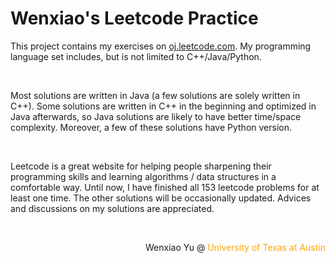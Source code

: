 <h1>Wenxiao's Leetcode Practice</h1>
<p>This project contains my exercises on <a href="https://oj.leetcode.com">oj.leetcode.com</a>. My programming language set includes, but is not limited to C++/Java/Python.
</p><br>
<p>Most solutions are written in Java (a few solutions are solely written in C++). Some solutions are written in C++ in the beginning and optimized in Java afterwards, so Java solutions are likely to have better time/space complexity. Moreover, a few of these solutions have Python version.
</p><br>
<p>Leetcode is a great website for helping people sharpening their programming skills and learning algorithms / data structures in a comfortable way. Until now, I have finished all 153 leetcode problems for at least one time. The other solutions will be occasionally updated. Advices and discussions on my solutions are appreciated.
</p><br>
<p align="right">Wenxiao Yu @ <span style="color: orange">University of Texas at Austin</span></p>
